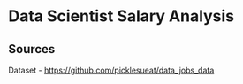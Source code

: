 # Data Scientist Salary Analysis

## Sources
Dataset - https://github.com/picklesueat/data_jobs_data
